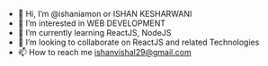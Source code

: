 - 👋 Hi, I’m @ishaniamon or ISHAN KESHARWANI
- 👀 I’m interested in WEB DEVELOPMENT
- 🌱 I’m currently learning ReactJS, NodeJS
- 💞️ I’m looking to collaborate on ReactJS and related Technologies
- 📫 How to reach me ishanvishal29@gmail.com

<!---
ishaniamon/ishaniamon is a ✨ special ✨ repository because its `README.md` (this file) appears on your GitHub profile.
You can click the Preview link to take a look at your changes.
--->
